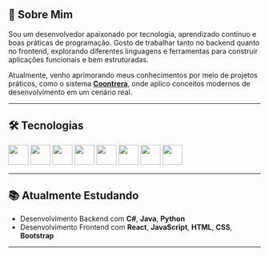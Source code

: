 ## 👋 Sobre Mim

Sou um desenvolvedor apaixonado por tecnologia, aprendizado contínuo e boas práticas de programação. Gosto de trabalhar tanto no backend quanto no frontend, explorando diferentes linguagens e ferramentas para construir aplicações funcionais e bem estruturadas.

Atualmente, venho aprimorando meus conhecimentos por meio de projetos práticos, como o sistema **[Coontrera](https://github.com/marcoscalera/Coontrera)**, onde aplico conceitos modernos de desenvolvimento em um cenário real.

---

## 🛠️ Tecnologias

<img src="https://cdn.jsdelivr.net/gh/devicons/devicon/icons/csharp/csharp-original.svg" width="40" height="40"/> <img src="https://cdn.jsdelivr.net/gh/devicons/devicon/icons/java/java-original.svg" width="40" height="40"/> <img src="https://cdn.jsdelivr.net/gh/devicons/devicon/icons/python/python-original.svg" width="40" height="40"/> <img src="https://cdn.jsdelivr.net/gh/devicons/devicon/icons/typescript/typescript-original.svg" width="40" height="40"/> <img src="https://cdn.jsdelivr.net/gh/devicons/devicon/icons/javascript/javascript-original.svg" width="40" height="40"/>  <img src="https://cdn.jsdelivr.net/gh/devicons/devicon/icons/react/react-original.svg" width="40" height="40"/> <img src="https://cdn.jsdelivr.net/gh/devicons/devicon/icons/html5/html5-original.svg" width="40" height="40"/> <img src="https://cdn.jsdelivr.net/gh/devicons/devicon/icons/css3/css3-original.svg" width="40" height="40"/>

---

## 📚 Atualmente Estudando

- Desenvolvimento Backend com **C#**, **Java**, **Python**
- Desenvolvimento Frontend com **React**, **JavaScript**, **HTML**, **CSS**, **Bootstrap**

---
